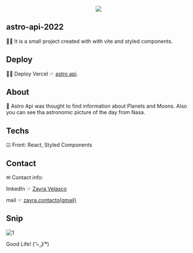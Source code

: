 
<p align='center'>
<img src="https://readme-typing-svg.herokuapp.com?color=CAC8F8&background=1C1C1D&size=25&center=true&vCenter=true&width=433&height=75&lines=Hi!+I+am+Zayra+Velasco;Soft+dev+and+Admin+manager;it+is+a+small;frontend+project;for+astro+lovers;enjoy+it+!">
</p>

## astro-api-2022

👩‍🚀 It is a small project created with with vite and styled components.

## Deploy

👩‍💻 Deploy Vercel ☞ <a href="https://astro-api-2022.vercel.app/"/>astro api</a>.

## About

💫 Astro Api was thought to find information about Planets and Moons. Also you can see tha astronomic picture of the day from Nasa.

## Techs

☑ Front: React, Styled Components

## Contact

✉ Contact info:

linkedIn ☞ <a href="https://www.linkedin.com/in/zayra-velasco">Zayra Velasco</a>

mail ☞ <a href="mailto:zayra.contacto@gmail.com">zayra.contacto(gmail)</a>

## Snip

![1](https://user-images.githubusercontent.com/95602965/183136789-b51aac73-aa2d-49c6-b8b1-6607be98b96d.png)

Good Life! ( ͡~ ͜ʖ ͡°)
